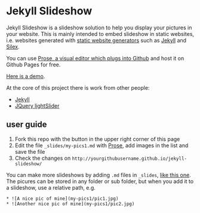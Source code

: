 # Jekyll Slideshow

Jekyll Slideshow is a slideshow solution to help you display your pictures in your website. This is mainly intended to embed slideshow in static websites, i.e. websites generated with [static website generators](https://www.staticgen.com/) such as [Jekyll](http://jekyllrb.com/) and [Silex](http://www.silex.me).

You can use [Prose, a visual editor which plugs into Github](http://prose.io/) and host it on Github Pages for free.

[Here is a demo](http://lexoyo.me/jekyll-slideshow/).

At the core of this project there is work from other people:

* [Jekyll](http://jekyllrb.com/)
* [JQuery lightSlider](http://sachinchoolur.github.io/lightslider/)

## user guide

1. Fork this repo with the button in the upper right corner of this page
2. Edit the file `_slides/my-pics1.md` with [Prose](http://prose.io/), add images in the list and save the file
3. Check the changes on `http://yourgithubusername.github.io/jekyll-slideshow/`

You can make more slideshows by adding `.md` files in `_slides`, [like this one](./_slides/my-pics1.md). The picures can be stored in any folder or sub folder, but when you add it to a slideshow, use a relative path, e.g.

```
* ![A nice pic of mine](my-pics1/pic1.jpg)
* ![Another nice pic of mine](my-pics1/pic2.jpg)
```

